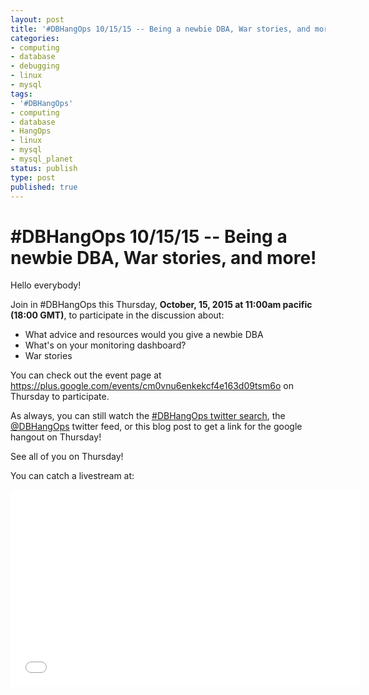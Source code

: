 ```yaml
---
layout: post
title: '#DBHangOps 10/15/15 -- Being a newbie DBA, War stories, and more!'
categories:
- computing
- database
- debugging
- linux
- mysql
tags:
- '#DBHangOps'
- computing
- database
- HangOps
- linux
- mysql
- mysql_planet
status: publish
type: post
published: true
---
```

\#DBHangOps 10/15/15 -- Being a newbie DBA, War stories, and more!
=========================================================

Hello everybody!

Join in \#DBHangOps this Thursday, **October, 15, 2015 at 11:00am pacific (18:00 GMT)**, to participate in the discussion about:

* What advice and resources would you give a newbie DBA
* What's on your monitoring dashboard?
* War stories

You can check out the event page at https://plus.google.com/events/cm0vnu6enkekcf4e163d09tsm6o on Thursday to participate.

As always, you can still watch the [\#DBHangOps twitter search](https://twitter.com/search/realtime?q=%23DBHangOps), the [@DBHangOps](https://twitter.com/dbhangops) twitter feed, or this blog post to get a link for the google hangout on Thursday!

See all of you on Thursday!

You can catch a livestream at:

<iframe width="560" height="315" src="//www.youtube.com/embed/16MttbhxOrE" frameborder="0" allowfullscreen></iframe>
